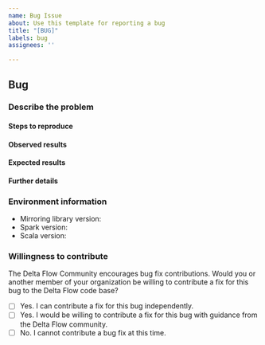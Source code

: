 ```yaml
---
name: Bug Issue
about: Use this template for reporting a bug
title: "[BUG]"
labels: bug
assignees: ''

---
```


## Bug

### Describe the problem

#### Steps to reproduce

<!--
Please include copy-pastable code snippets if possible.
1. _____
2. _____
3. _____
-->

#### Observed results

<!-- What happened?  This could be a description, log output, etc. -->

#### Expected results

<!-- What did you expect to happen? -->

#### Further details

<!--
Include any additional details that may be useful for diagnosing the problem here. If including tracebacks, please include the full traceback. Large logs and files should be attached.
-->

### Environment information

* Mirroring library version:
* Spark version:
* Scala version:

### Willingness to contribute

The Delta Flow Community encourages bug fix contributions. Would you or another member of your organization be willing to contribute a fix for this bug to the Delta Flow code base?

- [ ] Yes. I can contribute a fix for this bug independently.
- [ ] Yes. I would be willing to contribute a fix for this bug with guidance from the Delta Flow community.
- [ ] No. I cannot contribute a bug fix at this time.
